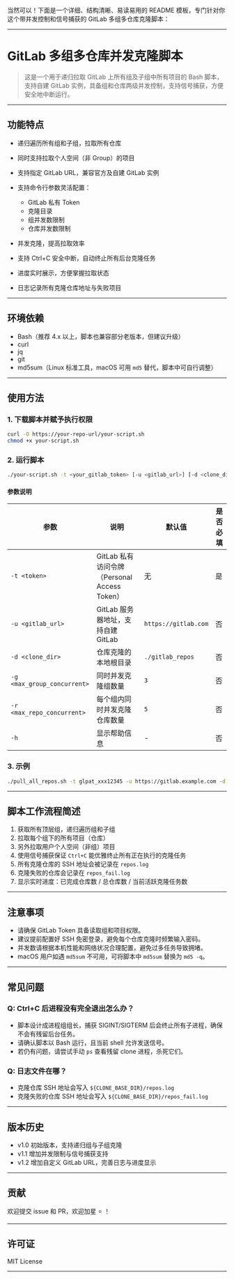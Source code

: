 当然可以！下面是一个详细、结构清晰、易读易用的 README 模板，专门针对你这个带并发控制和信号捕获的 GitLab 多组多仓库克隆脚本：

---

# GitLab 多组多仓库并发克隆脚本

> 这是一个用于递归拉取 GitLab 上所有组及子组中所有项目的 Bash 脚本，支持自建 GitLab 实例，具备组和仓库两级并发控制，支持信号捕获，方便安全地中断运行。

---

## 功能特点

* 递归遍历所有组和子组，拉取所有仓库
* 同时支持拉取个人空间（非 Group）的项目
* 支持指定 GitLab URL，兼容官方及自建 GitLab 实例
* 支持命令行参数灵活配置：

  * GitLab 私有 Token
  * 克隆目录
  * 组并发数限制
  * 仓库并发数限制
* 并发克隆，提高拉取效率
* 支持 Ctrl+C 安全中断，自动终止所有后台克隆任务
* 进度实时展示，方便掌握拉取状态
* 日志记录所有克隆仓库地址与失败项目

---

## 环境依赖

* Bash（推荐 4.x 以上，脚本也兼容部分老版本，但建议升级）
* curl
* jq
* git
* md5sum（Linux 标准工具，macOS 可用 `md5` 替代，脚本中可自行调整）

---

## 使用方法

### 1. 下载脚本并赋予执行权限

```bash
curl -O https://your-repo-url/your-script.sh
chmod +x your-script.sh
```

### 2. 运行脚本

```bash
./your-script.sh -t <your_gitlab_token> [-u <gitlab_url>] [-d <clone_dir>] [-g <max_group_concurrent>] [-r <max_repo_concurrent>]
```

#### 参数说明

| 参数                          | 说明                                   | 默认值                  | 是否必填 |
| --------------------------- | ------------------------------------ | -------------------- | ---- |
| `-t <token>`                | GitLab 私有访问令牌（Personal Access Token） | 无                    | 是    |
| `-u <gitlab_url>`           | GitLab 服务器地址，支持自建 GitLab             | `https://gitlab.com` | 否    |
| `-d <clone_dir>`            | 仓库克隆的本地根目录                           | `./gitlab_repos`     | 否    |
| `-g <max_group_concurrent>` | 同时并发克隆组数量                            | `3`                  | 否    |
| `-r <max_repo_concurrent>`  | 每个组内同时并发克隆仓库数量                       | `5`                  | 否    |
| `-h`                        | 显示帮助信息                               | -                    | 否    |

### 3. 示例

```bash
./pull_all_repos.sh -t glpat_xxx12345 -u https://gitlab.example.com -d /tmp/gitlab_clone -g 2 -r 4
```

---

## 脚本工作流程简述

1. 获取所有顶层组，递归遍历组和子组
2. 拉取每个组下的所有项目（仓库）
3. 另外拉取用户个人空间（非组）项目
4. 使用信号捕获保证 `Ctrl+C` 能优雅终止所有正在执行的克隆任务
5. 所有克隆仓库的 SSH 地址会被记录在 `repos.log`
6. 克隆失败的仓库会记录在 `repos_fail.log`
7. 显示实时进度：已完成仓库数 / 总仓库数 / 当前活跃克隆任务数

---

## 注意事项

* 请确保 GitLab Token 具备读取组和项目权限。
* 建议提前配置好 SSH 免密登录，避免每个仓库克隆时频繁输入密码。
* 并发数请根据本机性能和网络状况合理配置，避免过多任务导致拥堵。
* macOS 用户如遇 `md5sum` 不可用，可将脚本中 `md5sum` 替换为 `md5 -q`。

---

## 常见问题

### Q: Ctrl+C 后进程没有完全退出怎么办？

* 脚本设计成进程组组长，捕获 SIGINT/SIGTERM 后会终止所有子进程，确保不会有残留后台任务。
* 请确认脚本以 Bash 运行，且当前 shell 允许发送信号。
* 若仍有问题，请尝试手动 `ps` 查看残留 clone 进程，杀死它们。

### Q: 日志文件在哪？

* 克隆仓库 SSH 地址会写入 `${CLONE_BASE_DIR}/repos.log`
* 克隆失败的仓库 SSH 地址会写入 `${CLONE_BASE_DIR}/repos_fail.log`

---

## 版本历史

* v1.0 初始版本，支持递归组与子组克隆
* v1.1 增加并发限制与信号捕获支持
* v1.2 增加自定义 GitLab URL，完善日志与进度显示

---

## 贡献

欢迎提交 issue 和 PR，欢迎加星 ⭐️ ！

---

## 许可证

MIT License

---
